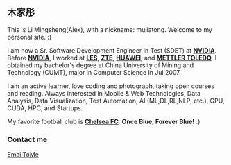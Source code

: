## 木家彤

This is Li Mingsheng(Alex), with a nickname: mujiatong. Welcome to my personal site. :)

I am now a Sr. Software Development Engineer In Test (SDET) at **[NVIDIA](https://www.nvidia.com "NVIDIA")**. Before **[NVIDIA](https://www.nvidia.com "NVIDIA")**, I worked at **[LES](http://www.les.cn/ "LES Information")**, **[ZTE](https://www.zte.com.cn "ZTE")**, **[HUAWEI](https://www.huawei.com "HUAWEI")**, and **[METTLER TOLEDO](https://www.mt.com "Mettler Toldeo")**. I obtained my bachelor's degree at China University of Mining and Technology (CUMT), major in Computer Science in Jul 2007.

I am an active learner, love coding and photograph, taking open courses and reading. Always interested in Mobile & Web Technologies, Data Analysis, Data Visualization, Test Automation, AI (ML,DL,RL,NLP, etc.), GPU, CUDA, HPC, and Startups. 

My favorite football club is **[Chelsea FC](https://www.chelseafc.com)**.  **Once Blue, Forever Blue!** :)

### Contact me

[EmailToMe](mailto:alex.limingsheng@gmail.com)